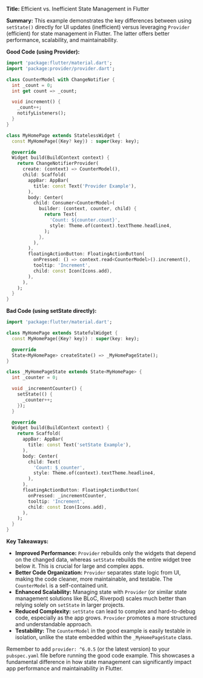**Title:** Efficient vs. Inefficient State Management in Flutter

**Summary:**  This example demonstrates the key differences between using `setState()` directly for UI updates (inefficient) versus leveraging `Provider` (efficient) for state management in Flutter.  The latter offers better performance, scalability, and maintainability.

**Good Code (using Provider):**

```dart
import 'package:flutter/material.dart';
import 'package:provider/provider.dart';

class CounterModel with ChangeNotifier {
  int _count = 0;
  int get count => _count;

  void increment() {
    _count++;
    notifyListeners();
  }
}

class MyHomePage extends StatelessWidget {
  const MyHomePage({Key? key}) : super(key: key);

  @override
  Widget build(BuildContext context) {
    return ChangeNotifierProvider(
      create: (context) => CounterModel(),
      child: Scaffold(
        appBar: AppBar(
          title: const Text('Provider Example'),
        ),
        body: Center(
          child: Consumer<CounterModel>(
            builder: (context, counter, child) {
              return Text(
                'Count: ${counter.count}',
                style: Theme.of(context).textTheme.headline4,
              );
            },
          ),
        ),
        floatingActionButton: FloatingActionButton(
          onPressed: () => context.read<CounterModel>().increment(),
          tooltip: 'Increment',
          child: const Icon(Icons.add),
        ),
      ),
    );
  }
}
```

**Bad Code (using setState directly):**

```dart
import 'package:flutter/material.dart';

class MyHomePage extends StatefulWidget {
  const MyHomePage({Key? key}) : super(key: key);

  @override
  State<MyHomePage> createState() => _MyHomePageState();
}

class _MyHomePageState extends State<MyHomePage> {
  int _counter = 0;

  void _incrementCounter() {
    setState(() {
      _counter++;
    });
  }

  @override
  Widget build(BuildContext context) {
    return Scaffold(
      appBar: AppBar(
        title: const Text('setState Example'),
      ),
      body: Center(
        child: Text(
          'Count: $_counter',
          style: Theme.of(context).textTheme.headline4,
        ),
      ),
      floatingActionButton: FloatingActionButton(
        onPressed: _incrementCounter,
        tooltip: 'Increment',
        child: const Icon(Icons.add),
      ),
    );
  }
}
```

**Key Takeaways:**

* **Improved Performance:** `Provider` rebuilds only the widgets that depend on the changed data, whereas `setState` rebuilds the entire widget tree below it.  This is crucial for large and complex apps.
* **Better Code Organization:** `Provider` separates state logic from UI, making the code cleaner, more maintainable, and testable.  The `CounterModel` is a self-contained unit.
* **Enhanced Scalability:** Managing state with `Provider` (or similar state management solutions like BLoC, Riverpod) scales much better than relying solely on `setState` in larger projects.
* **Reduced Complexity:**  `setState` can lead to complex and hard-to-debug code, especially as the app grows.  `Provider` promotes a more structured and understandable approach.
* **Testability:** The `CounterModel` in the good example is easily testable in isolation, unlike the state embedded within the `_MyHomePageState` class.


Remember to add `provider: ^6.0.5` (or the latest version) to your `pubspec.yaml` file before running the good code example.  This showcases a fundamental difference in how state management can significantly impact app performance and maintainability in Flutter.
